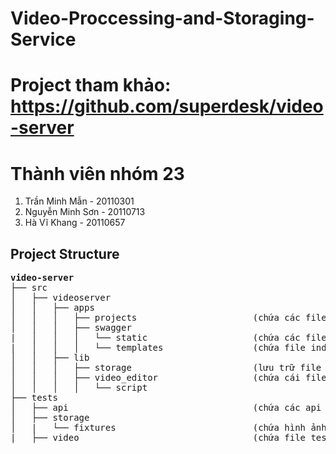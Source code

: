 # Video-Proccessing-and-Storaging-Service

# Project tham khảo: https://github.com/superdesk/video-server

# Thành viên nhóm 23
1. Trần Minh Mẫn - 20110301
2. Nguyễn Minh Sơn - 20110713
3. Hà Vĩ Khang - 20110657

## Project Structure
<pre>
<b>video-server</b>
├── src
│   ├── videoserver
│   │   ├── apps
│   │   │   ├── projects                      (chứa các file routes, task)
│   │   │   ├── swagger
|   │   │   │   └── static                    (chứa các file liên quan đến ui của swagger)
|   │   │   │   └── templates                 (chứa file index.html của swagger)
│   │   ├── lib
│   │   │   ├── storage                       (lưu trữ file system)
│   │   │   ├── video_editor                  (chứa cái file liên quan đến việc thực hiện edit video sử dụng ffmpeg)
│   │   │   │   └── script               
├── tests
│   ├── api                                   (chứa các api để test việc thêm, sửa, xóa video và thumbnail)
│   ├── storage
│   |   └── fixtures                          (chứa hình ảnh và video dùng để test)
|   ├── video                                 (chứa file test các chức năng của thư viện ffmpeg)

</pre>

<br>
<br>

